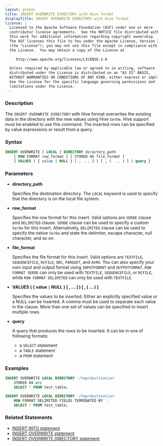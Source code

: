 ```yaml
---
layout: global
title: INSERT OVERWRITE DIRECTORY with Hive format
displayTitle: INSERT OVERWRITE DIRECTORY with Hive format
license: |
  Licensed to the Apache Software Foundation (ASF) under one or more
  contributor license agreements.  See the NOTICE file distributed with
  this work for additional information regarding copyright ownership.
  The ASF licenses this file to You under the Apache License, Version 2.0
  (the "License"); you may not use this file except in compliance with
  the License.  You may obtain a copy of the License at
 
     http://www.apache.org/licenses/LICENSE-2.0
 
  Unless required by applicable law or agreed to in writing, software
  distributed under the License is distributed on an "AS IS" BASIS,
  WITHOUT WARRANTIES OR CONDITIONS OF ANY KIND, either express or implied.
  See the License for the specific language governing permissions and
  limitations under the License.
---
```


### Description

The `INSERT OVERWRITE DIRECTORY` with Hive format overwrites the existing data in the directory with the new values using Hive `SerDe`.
Hive support must be enabled to use this command. The inserted rows can be specified by value expressions or result from a query.

### Syntax

```sql
INSERT OVERWRITE [ LOCAL ] DIRECTORY directory_path
    [ ROW FORMAT row_format ] [ STORED AS file_format ]
    { VALUES ( { value | NULL } [ , ... ] ) [ , ( ... ) ] | query }
```

### Parameters

* **directory_path**

    Specifies the destination directory. The `LOCAL` keyword is used to specify that the directory is on the local file system.

* **row_format**

    Specifies the row format for this insert. Valid options are `SERDE` clause and `DELIMITED` clause. `SERDE` clause can be used to specify a custom `SerDe` for this insert. Alternatively, `DELIMITED` clause can be used to specify the native `SerDe` and state the delimiter, escape character, null character, and so on.

* **file_format**

    Specifies the file format for this insert. Valid options are `TEXTFILE`, `SEQUENCEFILE`, `RCFILE`, `ORC`, `PARQUET`, and `AVRO`. You can also specify your own input and output format using `INPUTFORMAT` and `OUTPUTFORMAT`. `ROW FORMAT SERDE` can only be used with `TEXTFILE`, `SEQUENCEFILE`, or `RCFILE`, while `ROW FORMAT DELIMITED` can only be used with `TEXTFILE`.

* **VALUES ( { value `|` NULL } [ , ... ] ) [ , ( ... ) ]**

    Specifies the values to be inserted. Either an explicitly specified value or a NULL can be inserted.
    A comma must be used to separate each value in the clause. More than one set of values can be specified to insert multiple rows.

* **query**

    A query that produces the rows to be inserted. It can be in one of following formats:
    * a `SELECT` statement
    * a `TABLE` statement
    * a `FROM` statement

### Examples

```sql
INSERT OVERWRITE LOCAL DIRECTORY '/tmp/destination'
    STORED AS orc
    SELECT * FROM test_table;

INSERT OVERWRITE LOCAL DIRECTORY '/tmp/destination'
    ROW FORMAT DELIMITED FIELDS TERMINATED BY ','
    SELECT * FROM test_table;
```

### Related Statements

* [INSERT INTO statement](sql-ref-syntax-dml-insert-into.html)
* [INSERT OVERWRITE statement](sql-ref-syntax-dml-insert-overwrite-table.html)
* [INSERT OVERWRITE DIRECTORY statement](sql-ref-syntax-dml-insert-overwrite-directory.html)
